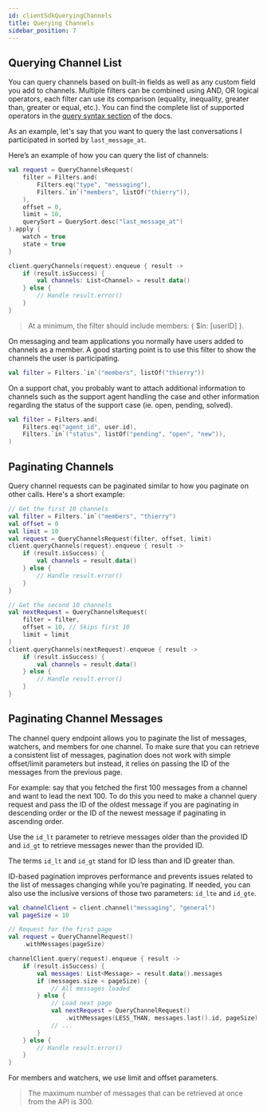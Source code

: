 ```yaml
---
id: clientSdkQueryingChannels
title: Querying Channels
sidebar_position: 7
---
```


## Querying Channel List

You can query channels based on built-in fields as well as any custom field you add to channels. Multiple filters can be combined using AND, OR logical operators, each filter can use its comparison (equality, inequality, greater than, greater or equal, etc.). You can find the complete list of supported operators in the [query syntax section](https://getstream.io/chat/docs/react/query_syntax/) of the docs.

As an example, let's say that you want to query the last conversations I participated in sorted by `last_message_at`.

Here’s an example of how you can query the list of channels:

```kotlin
val request = QueryChannelsRequest(
    filter = Filters.and(
        Filters.eq("type", "messaging"),
        Filters.`in`("members", listOf("thierry")),
    ),
    offset = 0,
    limit = 10,
    querySort = QuerySort.desc("last_message_at")
).apply {
    watch = true
    state = true
}

client.queryChannels(request).enqueue { result ->
    if (result.isSuccess) {
        val channels: List<Channel> = result.data()
    } else {
        // Handle result.error()
    }
}
```

> At a minimum, the filter should include members: { $in: [userID] }.

On messaging and team applications you normally have users added to channels as a member. A good starting point is to use this filter to show the channels the user is participating.

```kotlin
val filter = Filters.`in`("members", listOf("thierry"))
```

On a support chat, you probably want to attach additional information to channels such as the support agent handling the case and other information regarding the status of the support case (ie. open, pending, solved).

```kotlin
val filter = Filters.and(
    Filters.eq("agent_id", user.id),
    Filters.`in`("status", listOf("pending", "open", "new")),
)
```

## Paginating Channels

Query channel requests can be paginated similar to how you paginate on other calls. Here's a short example:

```kotlin
// Get the first 10 channels
val filter = Filters.`in`("members", "thierry")
val offset = 0
val limit = 10
val request = QueryChannelsRequest(filter, offset, limit)
client.queryChannels(request).enqueue { result ->
    if (result.isSuccess) {
        val channels = result.data()
    } else {
        // Handle result.error()
    }
}

// Get the second 10 channels
val nextRequest = QueryChannelsRequest(
    filter = filter,
    offset = 10, // Skips first 10
    limit = limit
)
client.queryChannels(nextRequest).enqueue { result ->
    if (result.isSuccess) {
        val channels = result.data()
    } else {
        // Handle result.error()
    }
}
```

## Paginating Channel Messages

The channel query endpoint allows you to paginate the list of messages, watchers, and members for one channel. To make sure that you can retrieve a consistent list of messages, pagination does not work with simple offset/limit parameters but instead, it relies on passing the ID of the messages from the previous page.

For example: say that you fetched the first 100 messages from a channel and want to lead the next 100. To do this you need to make a channel query request and pass the ID of the oldest message if you are paginating in descending order or the ID of the newest message if paginating in ascending order.

Use the `id_lt` parameter to retrieve messages older than the provided ID and `id_gt` to retrieve messages newer than the provided ID.

The terms `id_lt` and `id_gt` stand for ID less than and ID greater than.

ID-based pagination improves performance and prevents issues related to the list of messages changing while you’re paginating. If needed, you can also use the inclusive versions of those two parameters: `id_lte` and `id_gte`.

```kotlin
val channelClient = client.channel("messaging", "general")
val pageSize = 10

// Request for the first page
val request = QueryChannelRequest()
    .withMessages(pageSize)

channelClient.query(request).enqueue { result ->
    if (result.isSuccess) {
        val messages: List<Message> = result.data().messages
        if (messages.size < pageSize) {
            // All messages loaded
        } else {
            // Load next page
            val nextRequest = QueryChannelRequest()
                .withMessages(LESS_THAN, messages.last().id, pageSize)
            // ...
        }
    } else {
        // Handle result.error()
    }
}
```

For members and watchers, we use limit and offset parameters.

> The maximum number of messages that can be retrieved at once from the API is 300.
